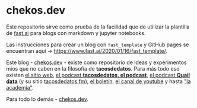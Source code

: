# chekos.dev

Este repositorio sirve como prueba de la facilidad que de utilizar la plantilla de [fast.ai](https://fast.ai) para blogs con markdown y jupyter notebooks. 

Las instrucciones para crear un blog con `fast_template` y GitHub pages se encuentran aquí -> <https://www.fast.ai/2020/01/16/fast_template/>.

Este blog - [chekos.dev](https://chekos.dev/) - existe como repositorio de ideas y experimentos mios que no caben en la filosofía de **tacosdedatos**. Para más todo eso existen [el sitio web](https://tacosdedatos.com/), [el podcast **tacosdedatos, el podcast**](https://anchor.fm/tacosdedatos), [el podcast **Quail data**](https://anchor.fm/quaildata) (y su sitio [tacosdedatos.fm](https://tacosdedatos.fm)), [el boletín](https://tacosdedatos.substack.com/), [el canal de youtube](https://youtube.com/tacosdedatos) y hasta ["la academia"](https://tacosdedatos.academy/). 

Para todo lo demás - [chekos.dev](https://chekos.dev/).
